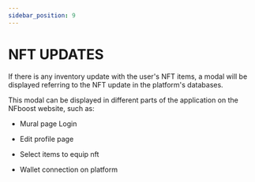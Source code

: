 ```yaml
---
sidebar_position: 9
---
```


# NFT UPDATES

If there is any inventory update with the user's NFT items, a modal will be displayed referring to the NFT update in the platform's databases.

This modal can be displayed in different parts of the application on the NFboost website, such as:

- Mural page Login

- Edit profile page

- Select items to equip nft

- Wallet connection on platform
